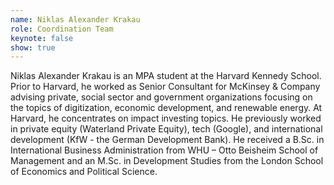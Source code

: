 ```yaml
---
name: Niklas Alexander Krakau
role: Coordination Team
keynote: false
show: true
---
```


Niklas Alexander Krakau is an MPA student at the Harvard Kennedy School. Prior to Harvard, he worked as Senior Consultant for McKinsey &amp; Company advising private, social sector and government organizations focusing on the topics of digitization, economic development, and renewable energy. At Harvard, he concentrates on impact investing topics. He previously worked in private equity (Waterland Private Equity), tech (Google), and international development (KfW - the German Development Bank). He received a B.Sc. in International Business Administration from WHU – Otto Beisheim School of Management and an M.Sc. in Development Studies from the London School of Economics and Political Science.